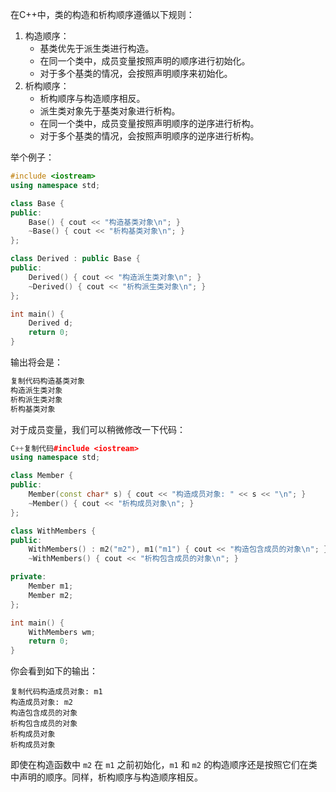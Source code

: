 在C++中，类的构造和析构顺序遵循以下规则：

1. 构造顺序：
   - 基类优先于派生类进行构造。
   - 在同一个类中，成员变量按照声明的顺序进行初始化。
   - 对于多个基类的情况，会按照声明顺序来初始化。
2. 析构顺序：
   - 析构顺序与构造顺序相反。
   - 派生类对象先于基类对象进行析构。
   - 在同一个类中，成员变量按照声明顺序的逆序进行析构。
   - 对于多个基类的情况，会按照声明顺序的逆序进行析构。

举个例子：

```c++
#include <iostream>
using namespace std;

class Base {
public:
    Base() { cout << "构造基类对象\n"; }
    ~Base() { cout << "析构基类对象\n"; }
};

class Derived : public Base {
public:
    Derived() { cout << "构造派生类对象\n"; }
    ~Derived() { cout << "析构派生类对象\n"; }
};

int main() {
    Derived d;
    return 0;
}
```

输出将会是：

```c++
复制代码构造基类对象
构造派生类对象
析构派生类对象
析构基类对象
```

对于成员变量，我们可以稍微修改一下代码：

```c++
C++复制代码#include <iostream>
using namespace std;

class Member {
public:
    Member(const char* s) { cout << "构造成员对象: " << s << "\n"; }
    ~Member() { cout << "析构成员对象\n"; }
};

class WithMembers {
public:
    WithMembers() : m2("m2"), m1("m1") { cout << "构造包含成员的对象\n"; }
    ~WithMembers() { cout << "析构包含成员的对象\n"; }

private:
    Member m1;
    Member m2;
};

int main() {
    WithMembers wm;
    return 0;
}
```

你会看到如下的输出：

```
复制代码构造成员对象: m1
构造成员对象: m2
构造包含成员的对象
析构包含成员的对象
析构成员对象
析构成员对象
```

即使在构造函数中 `m2` 在 `m1` 之前初始化，`m1` 和 `m2` 的构造顺序还是按照它们在类中声明的顺序。同样，析构顺序与构造顺序相反。